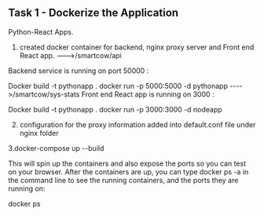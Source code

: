 ## Task 1 - Dockerize the Application

Python-React Apps.

1. created docker container for backend, nginx proxy server and Front end React app.
--->/smartcow/api

Backend service is running on port 50000 :

Docker build -t pythonapp .
docker run -p 5000:5000 -d pythonapp
---->/smartcow/sys-stats
Front end React app is running on 3000 :

Docker build -t pythonapp .
docker run -p 3000:3000 -d nodeapp

2. configuration for the proxy information added into default.conf file under nginx folder

3.docker-compose up --build

This will spin up the containers and also expose the ports so you can test on your browser. After the containers are up, you can type docker ps -a in the command line to see the running containers,
and the ports they are running on:

docker ps 



